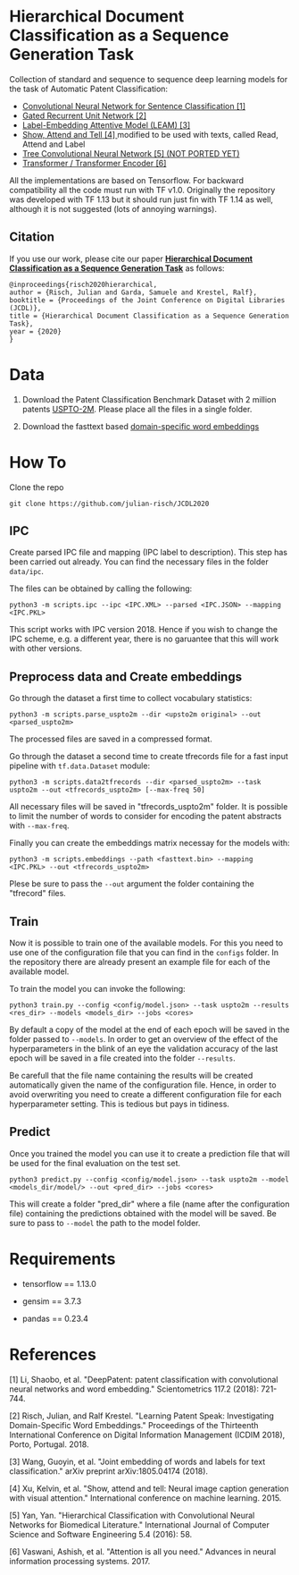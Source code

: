 # Hierarchical Document Classification as a Sequence Generation Task

Collection of standard and sequence to sequence deep learning models for the task of Automatic Patent Classification:

- [Convolutional Neural Network for Sentence Classification [1] ](#references) 
- [Gated Recurrent Unit Network  [2] ](#references) 
- [Label-Embedding Attentive Model (LEAM) [3] ](#references) 
- [Show, Attend and Tell [4] ](#references) modified to be used with texts, called Read, Attend and Label 
- [Tree Convolutional Neural Network [5] (NOT PORTED YET) ](#references) 
- [Transformer / Transformer Encoder [6] ](#references)

All the implementations are based on Tensorflow. For backward compatibility all the code must run with TF v1.0. Originally the repository was developed with TF 1.13 but it should run just fin with TF 1.14 as well, although it is not suggested (lots of annoying warnings).

## Citation

If you use our work, please cite our paper [**Hierarchical Document Classification as a Sequence Generation Task**](https://github.com/julian-risch/JCDL2020/risch2020hierarchical.pdf) as follows:

    @inproceedings{risch2020hierarchical,
    author = {Risch, Julian and Garda, Samuele and Krestel, Ralf},
    booktitle = {Proceedings of the Joint Conference on Digital Libraries (JCDL)},
    title = {Hierarchical Document Classification as a Sequence Generation Task},
    year = {2020}
    }

# Data

1) Download the Patent Classification Benchmark Dataset with 2 million patents [USPTO-2M](http://mleg.cse.sc.edu/DeepPatent/index.html). Please place all the files in a single folder.

2) Download the fasttext based [domain-specific word embeddings](https://hpi.de/naumann/projects/web-science/deep-learning-for-text/patent-classification.html)

# How To


Clone the repo

    git clone https://github.com/julian-risch/JCDL2020
    

## IPC 

Create parsed IPC file and mapping (IPC label to description). This step has been carried out already. You can find the necessary files in the folder `data/ipc`.

The files can be obtained by calling the following:

    python3 -m scripts.ipc --ipc <IPC.XML> --parsed <IPC.JSON> --mapping <IPC.PKL>
    
This script works with IPC version 2018. Hence if you wish to change the IPC scheme, e.g. a different year, there is no garuantee that this will work with other versions.

## Preprocess data and Create embeddings

Go through the dataset a first time to collect vocabulary statistics:

    python3 -m scripts.parse_uspto2m --dir <upsto2m original> --out <parsed_uspto2m>

The processed files are saved in a compressed format.

Go through the dataset a second time to create tfrecords file for a fast input pipeline with `tf.data.Dataset` module:
    
    python3 -m scripts.data2tfrecords --dir <parsed_uspto2m> --task uspto2m --out <tfrecords_uspto2m> [--max-freq 50] 

All necessary files will be saved in "tfrecords_uspto2m" folder. It is possible to limit the number of words to consider for encoding the patent abstracts with `--max-freq`.

Finally you can create the embeddings matrix necessay for the models with:
    
    python3 -m scripts.embeddings --path <fasttext.bin> --mapping <IPC.PKL> --out <tfrecords_uspto2m>
    
Plese be sure to pass the `--out` argument the folder containing the "tfrecord" files.

## Train

Now it is possible to train one of the available models. For this you need to use one of the configuration file that you can find in the `configs` folder. In the repository there are already present an example file for each of the available model. 

To train the model you can invoke the following:

    python3 train.py --config <config/model.json> --task uspto2m --results <res_dir> --models <models_dir> --jobs <cores>
    

By default a copy of the model at the end of each epoch will be saved in the folder passed to `--models`. In order to get an overview of the effect of the hyperparameters in the blink of an eye the validation accuracy of the last epoch will be saved in a file created into the folder `--results`. 

Be carefull that the file name containing the results will be created automatically given the name of the configuration file. Hence, in order to avoid overwriting you need to create a different configuration file for each hyperparameter setting. This is tedious but pays in tidiness.

## Predict

Once you trained the model you can use it to create a prediction file that will be used for the final evaluation on the test set.

    python3 predict.py --config <config/model.json> --task uspto2m --model <models_dir/model/> --out <pred_dir> --jobs <cores>
    
This will create a folder "pred_dir" where a file (name after the configuration file) containing the predictions obtained with the model will be saved. Be sure to pass to `--model` the path to the model folder.


# Requirements

- tensorflow == 1.13.0

- gensim == 3.7.3

- pandas == 0.23.4

# References

[1] Li, Shaobo, et al. "DeepPatent: patent classification with convolutional neural networks and word embedding." Scientometrics 117.2 (2018): 721-744.

[2] Risch, Julian, and Ralf Krestel. "Learning Patent Speak: Investigating Domain-Specific Word Embeddings." Proceedings of the Thirteenth International Conference on Digital Information Management (ICDIM 2018), Porto, Portugal. 2018.

[3] Wang, Guoyin, et al. "Joint embedding of words and labels for text classification." arXiv preprint arXiv:1805.04174 (2018).

[4] Xu, Kelvin, et al. "Show, attend and tell: Neural image caption generation with visual attention." International conference on machine learning. 2015.

[5] Yan, Yan. "Hierarchical Classification with Convolutional Neural Networks for Biomedical Literature." International Journal of Computer Science and Software Engineering 5.4 (2016): 58.

[6] Vaswani, Ashish, et al. "Attention is all you need." Advances in neural information processing systems. 2017.


